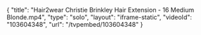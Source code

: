 {
    "title": "Hair2wear Christie Brinkley Hair Extension - 16 Medium Blonde.mp4",
    "type": "solo",
    "layout": "iframe-static",
    "videoId": "103604348",
    "url": "\/tvpembed\/103604348"
}